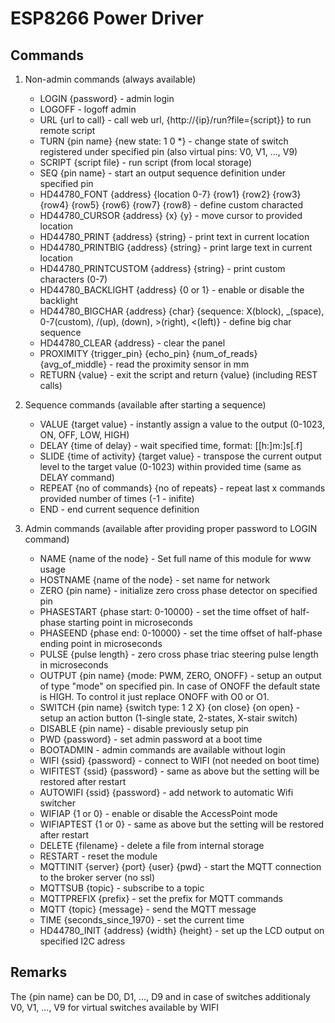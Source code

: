# ESP8266 Power Driver

## Commands

1. Non-admin commands (always available)

    - LOGIN {password} - admin login
    - LOGOFF - logoff admin
    - URL {url to call} - call web url, {http://{ip}/run?file={script}} to run remote script
    - TURN {pin name} {new state: 1 0 *} - change state of switch registered under specified pin (also virtual pins: V0, V1, ..., V9)
    - SCRIPT {script file} - run script (from local storage)
    - SEQ {pin name} - start an output sequence definition under specified pin
    - HD44780_FONT {address} {location 0-7} {row1} {row2} {row3} {row4} {row5} {row6} {row7} {row8} - define custom characted
    - HD44780_CURSOR {address} {x} {y} - move cursor to provided location
    - HD44780_PRINT {address} {string} - print text in current location
    - HD44780_PRINTBIG {address} {string} - print large text in current location
    - HD44780_PRINTCUSTOM {address} {string} - print custom characters (0-7)
    - HD44780_BACKLIGHT {address} {0 or 1} - enable or disable the backlight
    - HD44780_BIGCHAR {address} {char} {sequence: X(block), _(space), 0-7(custom), /(up), \(down), >(right), <(left)} - define big char sequence
    - HD44780_CLEAR {address} - clear the panel
    - PROXIMITY {trigger_pin} {echo_pin} {num_of_reads} {avg_of_middle} - read the proximity sensor in mm
    - RETURN {value} - exit the script and return {value} (including REST calls)

2. Sequence commands (available after starting a sequence)

    - VALUE {target value} - instantly assign a value to the output (0-1023, ON, OFF, LOW, HIGH)
    - DELAY {time of delay} - wait specified time, format: [[h:]m:]s[.f]
    - SLIDE {time of activity} {target value} - transpose the current output level to the target value (0-1023) within provided time (same as DELAY command)
    - REPEAT {no of commands} {no of repeats} - repeat last x commands provided number of times (-1 - inifite)
    - END - end current sequence definition

3. Admin commands (available after providing proper password to LOGIN command)

    - NAME {name of the node} - Set full name of this module for www usage
    - HOSTNAME {name of the node} - set name for network
    - ZERO {pin name} - initialize zero cross phase detector on specified pin
    - PHASESTART {phase start: 0-10000} - set the time offset of half-phase starting point in microseconds
    - PHASEEND {phase end: 0-10000} - set the time offset of half-phase ending point in microseconds
    - PULSE {pulse length} - zero cross phase triac steering pulse length in microseconds
    - OUTPUT {pin name} {mode: PWM, ZERO, ONOFF} - setup an output of type "mode" on specified pin. In case of ONOFF the default state is HIGH. To control it just replace ONOFF with O0 or O1.
    - SWITCH {pin name} {switch type: 1 2 X} {on close} {on open} - setup an action button (1-single state, 2-states, X-stair switch)
    - DISABLE {pin name} - disable previously setup pin
    - PWD {password} - set admin password at a boot time
    - BOOTADMIN - admin commands are available without login
    - WIFI {ssid} {password} - connect to WIFI (not needed on boot time)
    - WIFITEST {ssid} {password} - same as above but the setting will be restored after restart
    - AUTOWIFI {ssid} {password} - add network to automatic Wifi switcher
    - WIFIAP {1 or 0} - enable or disable the AccessPoint mode
    - WIFIAPTEST {1 or 0} - same as above but the setting will be restored after restart
    - DELETE {filename} - delete a file from internal storage
    - RESTART - reset the module
    - MQTTINIT {server} {port} {user} {pwd} - start the MQTT connection to the broker server (no ssl)
    - MQTTSUB {topic} - subscribe to a topic
    - MQTTPREFIX {prefix} - set the prefix for MQTT commands
    - MQTT {topic} {message} - send the MQTT message
    - TIME {seconds_since_1970} - set the current time
    - HD44780_INIT {address} {width} {height} - set up the LCD output on specified I2C adress


## Remarks

The {pin name} can be D0, D1, ..., D9 and in case of switches additionaly V0, V1, ..., V9 for virtual switches available by WIFI
